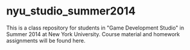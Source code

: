 nyu_studio_summer2014
=====================

This is a class repository for students in "Game Development Studio" in Summer 2014 at New York University. Course material and homework assignments will be found here.
